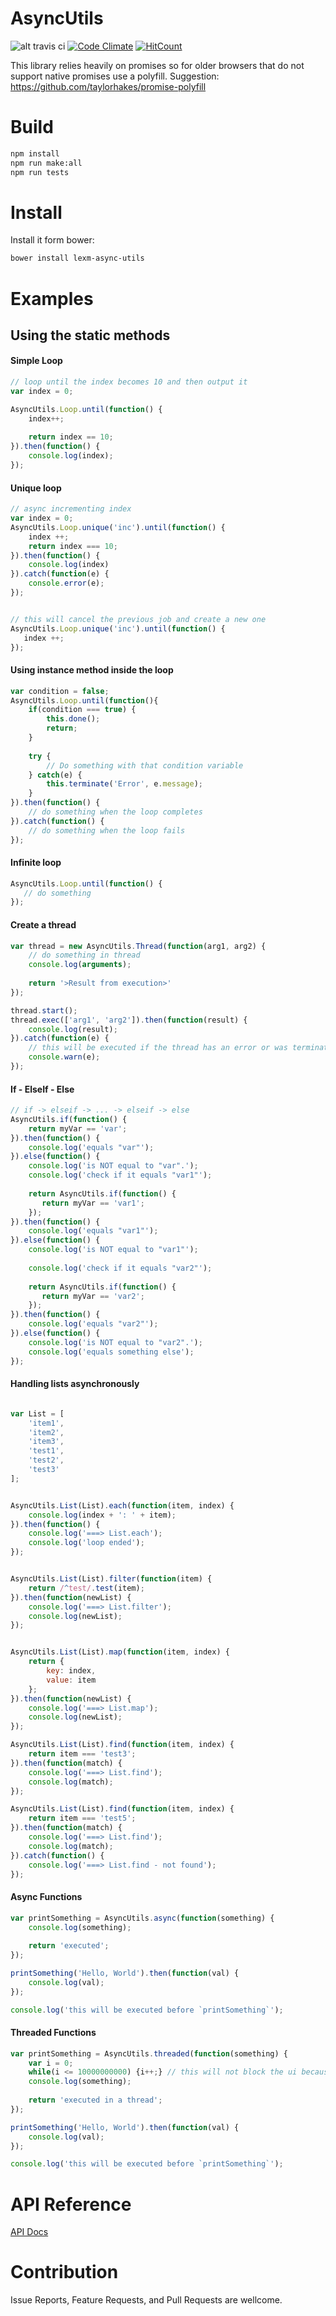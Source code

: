 # AsyncUtils
![alt travis ci](https://travis-ci.org/lexmihaylov/AsyncUtils.svg?branch=master)
[![Code Climate](https://codeclimate.com/github/lexmihaylov/AsyncUtils/badges/gpa.svg)](https://codeclimate.com/github/lexmihaylov/AsyncUtils)
[![HitCount](https://hitt.herokuapp.com/lexmihaylov/AsyncUtils.svg)](https://github.com/lexmihaylov/AsyncUtils)

This library relies heavily on promises so for older browsers that do not support native promises use a polyfill.
Suggestion: https://github.com/taylorhakes/promise-polyfill
# Build

```bash
npm install
npm run make:all
npm run tests
```

# Install

Install it form bower:

```bash
bower install lexm-async-utils
```

# Examples

## Using the static methods

#### Simple Loop
```javascript
// loop until the index becomes 10 and then output it
var index = 0;

AsyncUtils.Loop.until(function() {
    index++;
    
    return index == 10;
}).then(function() {
    console.log(index);
});

```

#### Unique loop

```javascript
// async incrementing index
var index = 0;
AsyncUtils.Loop.unique('inc').until(function() {
    index ++;
    return index === 10;
}).then(function() {
    console.log(index)
}).catch(function(e) {
    console.error(e);
});


// this will cancel the previous job and create a new one
AsyncUtils.Loop.unique('inc').until(function() {
   index ++;
});
```

#### Using instance method inside the loop

```javascript
var condition = false;
AsyncUtils.Loop.until(function(){
    if(condition === true) {
        this.done();
        return;
    }
    
    try {
        // Do something with that condition variable
    } catch(e) {
        this.terminate('Error', e.message);
    }
}).then(function() {
    // do something when the loop completes
}).catch(function() {
    // do something when the loop fails
});
```
#### Infinite loop
```javascript
AsyncUtils.Loop.until(function() {
   // do something 
});
```

#### Create a thread
```javascript
var thread = new AsyncUtils.Thread(function(arg1, arg2) {
    // do something in thread
    console.log(arguments);
    
    return '>Result from execution>'
});

thread.start();
thread.exec(['arg1', 'arg2']).then(function(result) {
    console.log(result);
}).catch(function(e) {
    // this will be executed if the thread has an error or was terminated before completing
    console.warn(e);
});
```

#### If - ElseIf - Else

```javascript
// if -> elseif -> ... -> elseif -> else
AsyncUtils.if(function() {
    return myVar == 'var';
}).then(function() {
    console.log('equals "var"');
}).else(function() {
    console.log('is NOT equal to "var".');
    console.log('check if it equals "var1"');
    
    return AsyncUtils.if(function() {
       return myVar == 'var1'; 
    });
}).then(function() {
    console.log('equals "var1"');
}).else(function() {
    console.log('is NOT equal to "var1"');
    
    console.log('check if it equals "var2"');
    
    return AsyncUtils.if(function() {
       return myVar == 'var2'; 
    });
}).then(function() {
    console.log('equals "var2"');
}).else(function() {
    console.log('is NOT equal to "var2".');
    console.log('equals something else');
});

```

#### Handling lists asynchronously 

```javascript

var List = [
    'item1',
    'item2',
    'item3',
    'test1',
    'test2',
    'test3'
];


AsyncUtils.List(List).each(function(item, index) {
    console.log(index + ': ' + item);
}).then(function() {
    console.log('===> List.each');
    console.log('loop ended');
});


AsyncUtils.List(List).filter(function(item) {
    return /^test/.test(item);
}).then(function(newList) {
    console.log('===> List.filter');
    console.log(newList);
});


AsyncUtils.List(List).map(function(item, index) {
    return {
        key: index,
        value: item
    };
}).then(function(newList) {
    console.log('===> List.map');
    console.log(newList);
});

AsyncUtils.List(List).find(function(item, index) {
    return item === 'test3';
}).then(function(match) {
    console.log('===> List.find');
    console.log(match);
});

AsyncUtils.List(List).find(function(item, index) {
    return item === 'test5';
}).then(function(match) {
    console.log('===> List.find');
    console.log(match);
}).catch(function() {
    console.log('===> List.find - not found');
});

```

#### Async Functions
```javascript
var printSomething = AsyncUtils.async(function(something) {
    console.log(something);
    
    return 'executed';
});

printSomething('Hello, World').then(function(val) {
    console.log(val);
});

console.log('this will be executed before `printSomething`');
```

#### Threaded Functions
```javascript
var printSomething = AsyncUtils.threaded(function(something) {
    var i = 0;
    while(i <= 10000000000) {i++;} // this will not block the ui because it run inside a worker
    console.log(something);
    
    return 'executed in a thread';
});

printSomething('Hello, World').then(function(val) {
    console.log(val);
});

console.log('this will be executed before `printSomething`');
```

# API Reference

[API Docs](API.md)

# Contribution

Issue Reports, Feature Requests, and Pull Requests are wellcome.